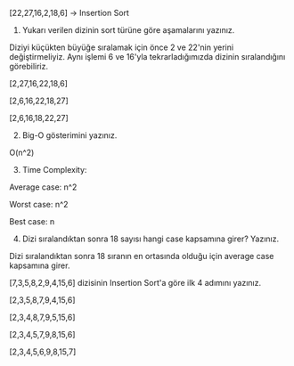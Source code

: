 [22,27,16,2,18,6] -> Insertion Sort

1.	Yukarı verilen dizinin sort türüne göre aşamalarını yazınız.

Diziyi küçükten büyüğe sıralamak için önce 2 ve 22'nin yerini değiştirmeliyiz. 
Aynı işlemi 6 ve 16'yla tekrarladığımızda dizinin sıralandığını görebiliriz.

[2,27,16,22,18,6]

[2,6,16,22,18,27]

[2,6,16,18,22,27]

2.	Big-O gösterimini yazınız.
 
 O(n^2)

3.	Time Complexity: 

Average case: n^2

Worst case: n^2 

Best case: n


4.	Dizi sıralandıktan sonra 18 sayısı hangi case kapsamına girer? Yazınız.

Dizi sıralandıktan sonra 18 sıranın en ortasında olduğu için average case kapsamına girer.

[7,3,5,8,2,9,4,15,6] dizisinin Insertion Sort'a göre ilk 4 adımını yazınız.

[2,3,5,8,7,9,4,15,6]

[2,3,4,8,7,9,5,15,6]

[2,3,4,5,7,9,8,15,6]

[2,3,4,5,6,9,8,15,7]
